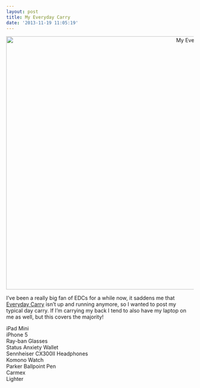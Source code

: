 ```yaml
---
layout: post
title: My Everyday Carry
date: '2013-11-19 11:05:19'
---
```


<p style="text-align: center;"><a href="http://www.flickr.com/photos/sam_clarke/8982183513/"><img class="wp-image-249 aligncenter" alt="My Everyday Carry" src="assets/Everyday-Carry-1024x682.jpg" width="1024" height="682" /></a></p>
<p>I&rsquo;ve been a really big fan of EDCs for a while now, it saddens me that <a href="http://everyday-carry.com/">Everyday Carry</a> isn&rsquo;t up and running anymore, so I wanted to post my typical day carry. If I&rsquo;m carrying my back I tend to also have my laptop on me as well, but this covers the majority!</p>
<p>iPad Mini<br />
iPhone 5<br />
Ray-ban Glasses<br />
Status Anxiety Wallet<br />
Sennheiser CX300II Headphones<br />
Komono Watch<br />
Parker Ballpoint Pen<br />
Carmex<br />
Lighter</p>
